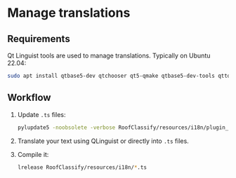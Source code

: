 # Manage translations

## Requirements

Qt Linguist tools are used to manage translations. Typically on Ubuntu 22.04:

```bash
sudo apt install qtbase5-dev qtchooser qt5-qmake qtbase5-dev-tools qttools5-dev-tools
```

## Workflow

1. Update `.ts` files:

    ```bash
    pylupdate5 -noobsolete -verbose RoofClassify/resources/i18n/plugin_translation.pro
    ```

2. Translate your text using QLinguist or directly into `.ts` files.
3. Compile it:

    ```bash
    lrelease RoofClassify/resources/i18n/*.ts
    ```

